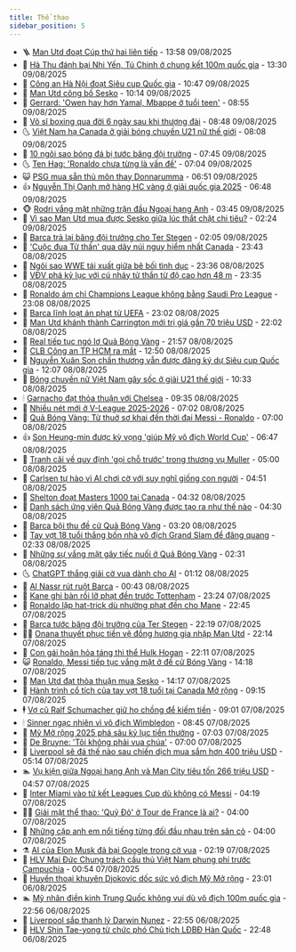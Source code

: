 ```yaml
---
title: Thể thao
sidebar_position: 5
---
```


<!-- vnexpress-the-thao:START -->
- 🪜 [Man Utd đoạt Cúp thứ hai liên tiếp](https://vnexpress.net/man-utd-doat-cup-thu-hai-lien-tiep-4924915.html) - 13:58 09/08/2025
- 🦩 [Hà Thu đánh bại Nhi Yến, Tú Chinh ở chung kết 100m quốc gia](https://vnexpress.net/ha-thu-danh-bai-nhi-yen-tu-chinh-o-chung-ket-100m-quoc-gia-4924909.html) - 13:30 09/08/2025
- 🧰 [Công an Hà Nội đoạt Siêu cup Quốc gia](https://vnexpress.net/ket-qua-nam-dinh-vs-cong-an-ha-noi-4924853.html) - 10:47 09/08/2025
- 🤗 [Man Utd công bố Sesko](https://vnexpress.net/man-utd-cong-bo-sesko-4924887.html) - 10:14 09/08/2025
- 🥳 [Gerrard: &#39;Owen hay hơn Yamal, Mbappe ở tuổi teen&#39;](https://vnexpress.net/gerrard-owen-hay-hon-yamal-mbappe-o-tuoi-teen-4924846.html) - 08:55 09/08/2025
- 🦣 [Võ sĩ boxing qua đời 6 ngày sau khi thượng đài](https://vnexpress.net/vo-si-boxing-qua-doi-6-ngay-sau-khi-thuong-dai-4924863.html) - 08:48 09/08/2025
- 🌜 [Việt Nam hạ Canada ở giải bóng chuyền U21 nữ thế giới](https://vnexpress.net/viet-nam-ha-canada-o-giai-bong-chuyen-u21-nu-the-gioi-4924848.html) - 08:08 09/08/2025
- 🫶 [10 ngôi sao bóng đá bị tước băng đội trưởng](https://vnexpress.net/10-ngoi-sao-bong-da-bi-tuoc-bang-doi-truong-4924757.html) - 07:45 09/08/2025
- 🌜 [Ten Hag: &#39;Ronaldo chưa từng là vấn đề&#39;](https://vnexpress.net/ten-hag-ronaldo-chua-tung-la-van-de-4924790.html) - 07:04 09/08/2025
- 😺 [PSG mua sẵn thủ môn thay Donnarumma](https://vnexpress.net/psg-mua-san-thu-mon-thay-donnarumma-4924791.html) - 06:51 09/08/2025
- 👍 [Nguyễn Thị Oanh mở hàng HC vàng ở giải quốc gia 2025](https://vnexpress.net/nguyen-thi-oanh-mo-hang-hc-vang-o-giai-quoc-gia-2025-4924776.html) - 06:48 09/08/2025
- 🐵 [Rodri vắng mặt những trận đầu Ngoại hạng Anh](https://vnexpress.net/rodri-vang-mat-nhung-tran-dau-ngoai-hang-anh-4924753.html) - 03:45 09/08/2025
- 💫 [Vì sao Man Utd mua được Sesko giữa lúc thắt chặt chi tiêu?](https://vnexpress.net/vi-sao-man-utd-mua-duoc-sesko-giua-luc-that-chat-chi-tieu-4924136.html) - 02:24 09/08/2025
- 🦆 [Barca trả lại băng đội trưởng cho Ter Stegen](https://vnexpress.net/barca-tra-lai-bang-doi-truong-cho-ter-stegen-4924703.html) - 02:05 09/08/2025
- 🙉 [&#39;Cuộc đua Tử thần&#39; qua dãy núi nguy hiểm nhất Canada](https://vnexpress.net/cuoc-dua-tu-than-qua-day-nui-nguy-hiem-nhat-canada-4924686.html) - 23:43 08/08/2025
- 📝 [Ngôi sao WWE tái xuất giữa bê bối tình dục](https://vnexpress.net/ngoi-sao-wwe-tai-xuat-giua-be-boi-tinh-duc-4924641.html) - 23:36 08/08/2025
- 💯 [VĐV phá kỷ lục với cú nhảy tử thần từ độ cao hơn 48 m](https://vnexpress.net/vdv-pha-ky-luc-voi-cu-nhay-tu-than-tu-do-cao-hon-48-m-4924649.html) - 23:35 08/08/2025
- 🌈 [Ronaldo ám chỉ Champions League không bằng Saudi Pro League](https://vnexpress.net/ronaldo-am-chi-champions-league-khong-bang-saudi-pro-league-4924687.html) - 23:08 08/08/2025
- 🦩 [Barca lĩnh loạt án phạt từ UEFA](https://vnexpress.net/barca-linh-loat-an-phat-tu-uefa-4924688.html) - 23:02 08/08/2025
- 🐲 [Man Utd khánh thành Carrington mới trị giá gần 70 triệu USD](https://vnexpress.net/man-utd-khanh-thanh-carrington-moi-tri-gia-gan-70-trieu-usd-4924685.html) - 22:02 08/08/2025
- 🌁 [Real tiếp tục ngó lơ Quả Bóng Vàng](https://vnexpress.net/real-tiep-tuc-ngo-lo-qua-bong-vang-4924658.html) - 21:57 08/08/2025
- 💯 [CLB Công an TP HCM ra mắt](https://vnexpress.net/clb-cong-an-tp-hcm-ra-mat-4924496.html) - 12:50 08/08/2025
- 🌝 [Nguyễn Xuân Son chấn thương vẫn được đăng ký dự Siêu cup Quốc gia](https://vnexpress.net/nguyen-xuan-son-chan-thuong-van-duoc-dang-ky-du-sieu-cup-quoc-gia-4924644.html) - 12:07 08/08/2025
- 🤖 [Bóng chuyền nữ Việt Nam gây sốc ở giải U21 thế giới](https://vnexpress.net/bong-chuyen-nu-viet-nam-gay-soc-o-giai-u21-the-gioi-4924602.html) - 10:33 08/08/2025
- 🕯 [Garnacho đạt thỏa thuận với Chelsea](https://vnexpress.net/garnacho-dat-thoa-thuan-voi-chelsea-4924574.html) - 09:35 08/08/2025
- 🧰 [Nhiều nét mới ở V-League 2025-2026](https://vnexpress.net/nhieu-net-moi-o-v-league-2025-2026-4917508.html) - 07:02 08/08/2025
- 🥳 [Quả Bóng Vàng: Từ thuở sơ khai đến thời đại Messi - Ronaldo](https://vnexpress.net/qua-bong-vang-tu-thuo-so-khai-den-thoi-dai-messi-ronaldo-4921710.html) - 07:00 08/08/2025
- 👍 [Son Heung-min được kỳ vọng &#39;giúp Mỹ vô địch World Cup&#39;](https://vnexpress.net/son-heung-min-duoc-ky-vong-giup-my-vo-dich-world-cup-4924441.html) - 06:47 08/08/2025
- 💪 [Tranh cãi về quy định &#39;gọi chỗ trước&#39; trong thương vụ Muller](https://vnexpress.net/tranh-cai-ve-quy-dinh-goi-cho-truoc-trong-thuong-vu-muller-4924150.html) - 05:00 08/08/2025
- 👹 [Carlsen tự hào vì AI chơi cờ với suy nghĩ giống con người](https://vnexpress.net/carlsen-tu-hao-vi-ai-choi-co-voi-suy-nghi-giong-con-nguoi-4924371.html) - 04:51 08/08/2025
- 🧰 [Shelton đoạt Masters 1000 tại Canada](https://vnexpress.net/shelton-doat-masters-1000-tai-canada-4924418.html) - 04:32 08/08/2025
- 🚀 [Danh sách ứng viên Quả Bóng Vàng được tạo ra như thế nào](https://vnexpress.net/danh-sach-ung-vien-qua-bong-vang-duoc-tao-ra-nhu-the-nao-4924394.html) - 04:30 08/08/2025
- 🎃 [Barca bội thu đề cử Quả Bóng Vàng](https://vnexpress.net/barca-boi-thu-de-cu-qua-bong-vang-4924140.html) - 03:20 08/08/2025
- 🧰 [Tay vợt 18 tuổi thắng bốn nhà vô địch Grand Slam để đăng quang](https://vnexpress.net/tay-vot-18-tuoi-thang-bon-nha-vo-dich-grand-slam-de-dang-quang-4924208.html) - 02:33 08/08/2025
- 👀 [Những sự vắng mặt gây tiếc nuối ở Quả Bóng Vàng](https://vnexpress.net/nhung-su-vang-mat-gay-tiec-nuoi-o-qua-bong-vang-4924163.html) - 02:31 08/08/2025
- 🌜 [ChatGPT thắng giải cờ vua dành cho AI](https://vnexpress.net/chatgpt-thang-giai-co-vua-danh-cho-ai-4924137.html) - 01:12 08/08/2025
- 🫶 [Al Nassr rút ruột Barca](https://vnexpress.net/al-nassr-rut-ruot-barca-4924130.html) - 00:43 08/08/2025
- 🦄 [Kane ghi bàn rồi lỡ phạt đền trước Tottenham](https://vnexpress.net/kane-ghi-ban-roi-lo-phat-den-truoc-tottenham-4924129.html) - 23:24 07/08/2025
- 🥳 [Ronaldo lập hat-trick dù nhường phạt đền cho Mane](https://vnexpress.net/ronaldo-lap-hat-trick-du-nhuong-phat-den-cho-mane-4924124.html) - 22:45 07/08/2025
- 🐲 [Barca tước băng đội trưởng của Ter Stegen](https://vnexpress.net/barca-tuoc-bang-doi-truong-cua-ter-stegen-4924109.html) - 22:19 07/08/2025
- 🧑‍🏫 [Onana thuyết phục tiền vệ đồng hương gia nhập Man Utd](https://vnexpress.net/onana-thuyet-phuc-tien-ve-dong-huong-gia-nhap-man-utd-4924122.html) - 22:14 07/08/2025
- 🤔 [Con gái hoãn hỏa táng thi thể Hulk Hogan](https://vnexpress.net/con-gai-hoan-hoa-tang-thi-the-hulk-hogan-4924121.html) - 22:11 07/08/2025
- 😺 [Ronaldo, Messi tiếp tục vắng mặt ở đề cử Bóng Vàng](https://vnexpress.net/ronaldo-messi-tiep-tuc-vang-mat-o-de-cu-bong-vang-4924091.html) - 14:18 07/08/2025
- 💪 [Man Utd đạt thỏa thuận mua Sesko](https://vnexpress.net/man-utd-dat-thoa-thuan-mua-sesko-4923641.html) - 14:17 07/08/2025
- 💼 [Hành trình cổ tích của tay vợt 18 tuổi tại Canada Mở rộng](https://vnexpress.net/hanh-trinh-co-tich-cua-tay-vot-18-tuoi-tai-canada-mo-rong-4924005.html) - 09:15 07/08/2025
- 🕴 [Vợ cũ Ralf Schumacher giữ họ chồng để kiếm tiền](https://vnexpress.net/vo-cu-ralf-schumacher-giu-ho-chong-de-kiem-tien-4923871.html) - 09:01 07/08/2025
- 🕯 [Sinner ngạc nhiên vì vô địch Wimbledon](https://vnexpress.net/sinner-ngac-nhien-vi-vo-dich-wimbledon-4923943.html) - 08:45 07/08/2025
- 📝 [Mỹ Mở rộng 2025 phá sâu kỷ lục tiền thưởng](https://vnexpress.net/my-mo-rong-2025-pha-sau-ky-luc-tien-thuong-4923831.html) - 07:03 07/08/2025
- 🧐 [De Bruyne: &#39;Tôi không phải vua chúa&#39;](https://vnexpress.net/de-bruyne-toi-khong-phai-vua-chua-4923892.html) - 07:00 07/08/2025
- 🙉 [Liverpool sẽ đá thế nào sau chiến dịch mua sắm hơn 400 triệu USD](https://vnexpress.net/liverpool-se-da-the-nao-sau-chien-dich-mua-sam-hon-400-trieu-usd-4923704.html) - 05:14 07/08/2025
- 🏊 [Vụ kiện giữa Ngoại hạng Anh và Man City tiêu tốn 266 triệu USD](https://vnexpress.net/vu-kien-giua-ngoai-hang-anh-va-man-city-tieu-ton-266-trieu-usd-4923887.html) - 04:57 07/08/2025
- 🌊 [Inter Miami vào tứ kết Leagues Cup dù không có Messi](https://vnexpress.net/inter-miami-vao-tu-ket-leagues-cup-du-khong-co-messi-4923789.html) - 04:19 07/08/2025
- 👨‍🏫 [Giải mật thể thao: &#39;Quỷ Đỏ&#39; ở Tour de France là ai?](https://vnexpress.net/giai-mat-the-thao-quy-do-o-tour-de-france-la-ai-4919988.html) - 04:00 07/08/2025
- 🥷 [Những cặp anh em nổi tiếng từng đối đầu nhau trên sân cỏ](https://vnexpress.net/nhung-cap-anh-em-noi-tieng-tung-doi-dau-nhau-tren-san-co-4923543.html) - 04:00 07/08/2025
- ⚗️ [AI của Elon Musk đả bại Google trong cờ vua](https://vnexpress.net/ai-cua-elon-musk-da-bai-google-trong-co-vua-4923731.html) - 02:19 07/08/2025
- 🌮 [HLV Mai Đức Chung trách cầu thủ Việt Nam phung phí trước Campuchia](https://vnexpress.net/hlv-mai-duc-chung-trach-cau-thu-viet-nam-phung-phi-truoc-campuchia-4923702.html) - 00:54 07/08/2025
- 🤩 [Huyền thoại khuyên Djokovic dốc sức vô địch Mỹ Mở rộng](https://vnexpress.net/huyen-thoai-khuyen-djokovic-doc-suc-vo-dich-my-mo-rong-4923689.html) - 23:01 06/08/2025
- 🏊 [Mỹ nhân điền kinh Trung Quốc không vui dù vô địch 100m quốc gia](https://vnexpress.net/my-nhan-dien-kinh-trung-quoc-khong-vui-du-vo-dich-100m-quoc-gia-4923683.html) - 22:56 06/08/2025
- 🐎 [Liverpool sắp thanh lý Darwin Nunez](https://vnexpress.net/liverpool-sap-thanh-ly-darwin-nunez-4923687.html) - 22:55 06/08/2025
- 💫 [HLV Shin Tae-yong từ chức phó Chủ tịch LĐBĐ Hàn Quốc](https://vnexpress.net/hlv-shin-tae-yong-tu-chuc-pho-chu-tich-ldbd-han-quoc-4923643.html) - 22:48 06/08/2025<!-- vnexpress-the-thao:END -->
